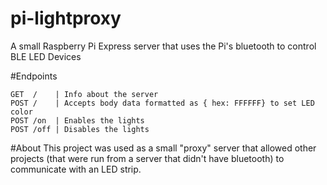 # pi-lightproxy
A small Raspberry Pi Express server that uses the Pi's bluetooth to control BLE LED Devices


#Endpoints
```
GET  /    | Info about the server
POST /    | Accepts body data formatted as { hex: FFFFFF} to set LED color
POST /on  | Enables the lights
POST /off | Disables the lights
```
#About
This project was used as a small "proxy" server that allowed other projects (that were run from a server that didn't have bluetooth) 
to communicate with an LED strip.
